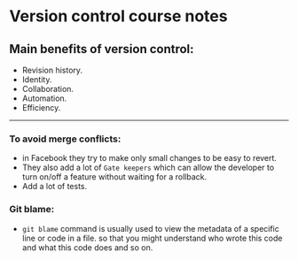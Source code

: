 # Version control course notes

## Main benefits of version control:
- Revision history.
- Identity.
- Collaboration.
- Automation.
- Efficiency.

--------------------

### To avoid merge conflicts:
- in Facebook they try to make only small changes to be easy to revert.
- They also add a lot of `Gate keepers` which can allow the developer to turn on/off a feature without waiting for a rollback.
- Add a lot of tests.

### Git blame:
- `git blame` command is usually used to view the metadata of a specific line or code in a file. so that you might understand who wrote this code and what this code does and so on.
